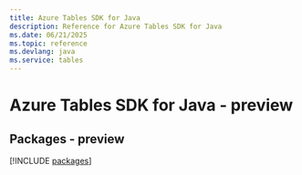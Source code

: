 ```yaml
---
title: Azure Tables SDK for Java
description: Reference for Azure Tables SDK for Java
ms.date: 06/21/2025
ms.topic: reference
ms.devlang: java
ms.service: tables
---
```

# Azure Tables SDK for Java - preview
## Packages - preview
[!INCLUDE [packages](tables-index.md)]